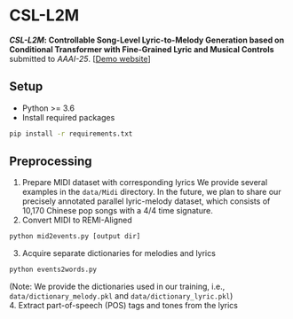 # CSL-L2M



**_CSL-L2M_: Controllable Song-Level Lyric-to-Melody Generation based on Conditional Transformer with Fine-Grained Lyric and Musical Controls**
submitted to _AAAI-25_.
[<a href="https://sites.google.com/view/csl-l2m/" target="_blank">Demo website</a>]

## Setup
* Python >= 3.6
* Install required packages
```bash
pip install -r requirements.txt
```

## Preprocessing
1. Prepare MIDI dataset with corresponding lyrics
We provide several examples in the `data/Midi` directory. In the future, we plan to share our precisely annotated parallel lyric-melody dataset, which consists of 10,170 Chinese pop songs with a 4/4 time signature.  
2. Convert MIDI to REMI-Aligned 
```bash
python mid2events.py [output dir]  
```
3. Acquire separate dictionaries for melodies and lyrics
```bash
python events2words.py   
```
(Note: We provide the dictionaries used in our training, i.e., `data/dictionary_melody.pkl` and `data/dictionary_lyric.pkl`)  
4. Extract part-of-speech (POS) tags and tones from the lyrics














